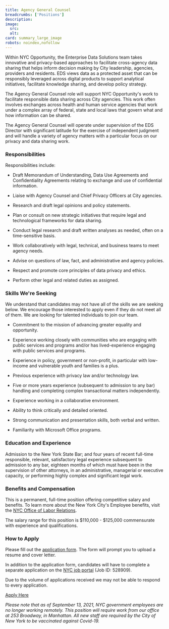 ```yaml
---
title: Agency General Counsel
breadcrumbs: ['Positions']
description:
image:
  src:
  alt:
card: summary_large_image
robots: noindex,nofollow
---
```


Within NYC Opportunity, the Enterprise Data Solutions team takes innovative and privacy-based approaches to facilitate cross-agency data sharing that helps inform decision making by City leadership, agencies, providers and residents. EDS views data as a protected asset that can be responsibly leveraged across digital products to support analytical initiatives, facilitate knowledge sharing, and develop policy strategy.

The Agency General Counsel role will support NYC Opportunity's work to facilitate responsible data sharing across City agencies. This work often involves exchanges across health and human service agencies that work under a complex array of federal, state and local laws that govern what and how information can be shared.

The Agency General Counsel will operate under supervision of the EDS Director with significant latitude for the exercise of independent judgment and will handle a variety of agency matters with a particular focus on our privacy and data sharing work.

### Responsibilities

Responsibilities include:

* Draft Memorandum of Understanding, Data Use Agreements and Confidentiality Agreements relating to exchange and use of confidential information.

* Liaise with Agency Counsel and Chief Privacy Officers at City agencies.

* Research and draft legal opinions and policy statements.

* Plan or consult on new strategic initiatives that require legal and technological frameworks for data sharing.

* Conduct legal research and draft written analyses as needed, often on a time-sensitive basis.

* Work collaboratively with legal, technical, and business teams to meet agency needs.

* Advise on questions of law, fact, and administrative and agency policies.

* Respect and promote core principles of data privacy and ethics.

* Perform other legal and related duties as assigned.

### Skills We're Seeking

We understand that candidates may not have all of the skills we are seeking below. We encourage those interested to apply even if they do not meet all of them. We are looking for talented individuals to join our team.

* Commitment to the mission of advancing greater equality and opportunity.

* Experience working closely with communities who are engaging with public services and programs and/or has lived-experience engaging with public services and programs.

* Experience in policy, government or non-profit, in particular with low-income and vulnerable youth and families is a plus.

* Previous experience with privacy law and/or technology law.

* Five or more years experience (subsequent to admission to any bar) handling and completing complex transactional matters independently.

* Experience working in a collaborative environment.

* Ability to think critically and detailed oriented.

* Strong communication and presentation skills, both verbal and written.

* Familiarity with Microsoft Office programs.

### Education and Experience

Admission to the New York State Bar; and four years of recent full-time responsible, relevant, satisfactory legal experience subsequent to admission to any bar, eighteen months of which must have been in the supervision of other attorneys, in an administrative, managerial or executive capacity, or performing highly complex and significant legal work.

### Benefits and Compensation

This is a permanent, full-time position offering competitive salary and benefits. To learn more about the New York City's Employee benefits, visit the [NYC Office of Labor Relations](https://www1.nyc.gov/site/olr/index.page).

The salary range for this position is $110,000 - $125,000 commensurate with experience and qualifications.

### How to Apply

Please fill out the [application form](https://airtable.com/shr69xBNgAtu7b9w8). The form will prompt you to upload a resume and cover letter.

In addition to the application form, candidates will have to complete a separate application on the [NYC job portal](https://www1.nyc.gov/jobs/index.page) (Job ID: 528909).

Due to the volume of applications received we may not be able to respond to every application.

<a href="https://www1.nyc.gov/jobs/index.page" class="btn btn-primary w-full">Apply Here</a>

*Please note that as of September 13, 2021, NYC government employees are no longer working remotely. This position will require work from our office at 253 Broadway, in Manhattan. All new staff are required by the City of New York to be vaccinated against Covid-19.*